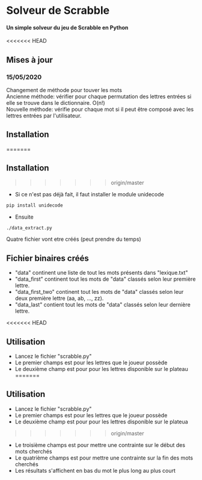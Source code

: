 # Solveur de Scrabble

#### Un simple solveur du jeu de Scrabble en Python

<<<<<<< HEAD
## Mises à jour

### 15/05/2020
Changement de méthode pour touver les mots  
Ancienne méthode: vérifier pour chaque permutation des lettres entrées si elle se trouve dans le dictionnaire. O(n!)  
Nouvelle méthode: vérifie pour chaque mot si il peut être composé avec les lettres entrées par l'utilisateur.  

## Installation
=======
## Installation

>>>>>>> origin/master
- Si ce n'est pas déjà fait, il faut installer le module unidecode 
```bash
pip install unidecode
```
- Ensuite
```bash
./data_extract.py
```
Quatre fichier vont etre créés (peut prendre du temps)

## Fichier binaires créés
 - "data" continent une liste de tout les mots présents dans "lexique.txt"
 - "data_first" continent tout les mots de "data" classés selon leur première lettre.
 - "data_first_two" continent tout les mots de "data" classés selon leur deux première lettre (aa, ab, ..., zz).
 - "data_last" contient tout les mots de "data" classés selon leur dernière lettre.
 
<<<<<<< HEAD
## Utilisation
  - Lancez le fichier "scrabble.py"
  - Le premier champs est pour les lettres que le joueur possède
  - Le deuxième champ est pour pour les lettres disponible sur le plateau
=======
 ## Utilisation
  - Lancez le fichier "scrabble.py"
  - Le premier champs est pour les lettres que le joueur possède
  - Le deuxième champ est pour pour les lettres disponible sur le plateua
>>>>>>> origin/master
  - Le troisième champs est pour mettre une contrainte sur le début des mots cherchés
  - Le quatrième champs est pour mettre une contrainte sur la fin des mots cherchés
  - Les résultats s'affichent en bas du mot le plus long au plus court
